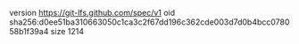 version https://git-lfs.github.com/spec/v1
oid sha256:d0ee51ba310663050c1ca3c2f67dd196c362cde003d7d0b4bcc078058b1f39a4
size 1214
